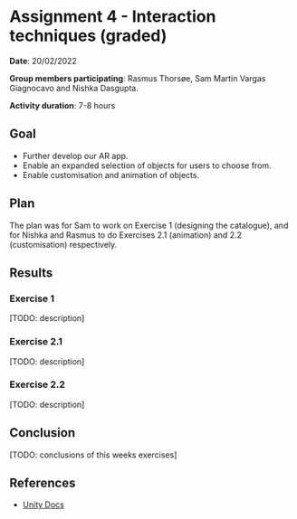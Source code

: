 # Assignment 4 - Interaction techniques (graded)

**Date**: 20/02/2022

**Group members participating**: Rasmus Thorsøe, Sam Martin Vargas Giagnocavo and Nishka Dasgupta.

**Activity duration**: 7-8 hours

## Goal
- Further develop our AR app.
- Enable an expanded selection of objects for users to choose from.
- Enable customisation and animation of objects.

## Plan
The plan was for Sam to work on Exercise 1 (designing the catalogue), and for Nishka and Rasmus to do Exercises 2.1 (animation) and 2.2 (customisation)
respectively. 

## Results


### Exercise 1
[TODO: description]

### Exercise 2.1
[TODO: description]

### Exercise 2.2
[TODO: description]

## Conclusion
[TODO: conclusions of this weeks exercises]

## References
- [Unity Docs](https://docs.unity3d.com/Manual/index.html)
